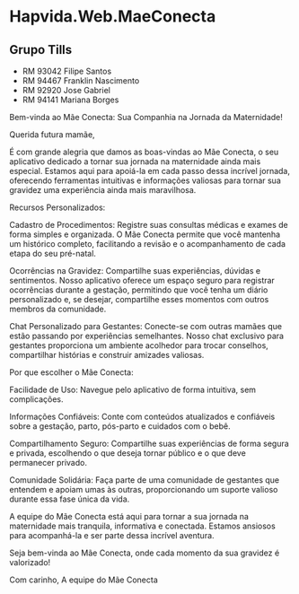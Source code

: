 # Hapvida.Web.MaeConecta


## Grupo Tills
- RM 93042  Filipe Santos
- RM 94467  Franklin Nascimento
- RM 92920  Jose Gabriel
- RM 94141  Mariana Borges

  
Bem-vinda ao Mãe Conecta: Sua Companhia na Jornada da Maternidade!

Querida futura mamãe,

É com grande alegria que damos as boas-vindas ao Mãe Conecta, o seu aplicativo dedicado a tornar sua jornada na maternidade ainda mais especial. Estamos aqui para apoiá-la em cada passo dessa incrível jornada, oferecendo ferramentas intuitivas e informações valiosas para tornar sua gravidez uma experiência ainda mais maravilhosa.

Recursos Personalizados:

Cadastro de Procedimentos: Registre suas consultas médicas e exames de forma simples e organizada. O Mãe Conecta permite que você mantenha um histórico completo, facilitando a revisão e o acompanhamento de cada etapa do seu pré-natal.

Ocorrências na Gravidez: Compartilhe suas experiências, dúvidas e sentimentos. Nosso aplicativo oferece um espaço seguro para registrar ocorrências durante a gestação, permitindo que você tenha um diário personalizado e, se desejar, compartilhe esses momentos com outros membros da comunidade.

Chat Personalizado para Gestantes: Conecte-se com outras mamães que estão passando por experiências semelhantes. Nosso chat exclusivo para gestantes proporciona um ambiente acolhedor para trocar conselhos, compartilhar histórias e construir amizades valiosas.

Por que escolher o Mãe Conecta:

Facilidade de Uso: Navegue pelo aplicativo de forma intuitiva, sem complicações.

Informações Confiáveis: Conte com conteúdos atualizados e confiáveis sobre a gestação, parto, pós-parto e cuidados com o bebê.

Compartilhamento Seguro: Compartilhe suas experiências de forma segura e privada, escolhendo o que deseja tornar público e o que deve permanecer privado.

Comunidade Solidária: Faça parte de uma comunidade de gestantes que entendem e apoiam umas às outras, proporcionando um suporte valioso durante essa fase única da vida.

A equipe do Mãe Conecta está aqui para tornar a sua jornada na maternidade mais tranquila, informativa e conectada. Estamos ansiosos para acompanhá-la e ser parte dessa incrível aventura.

Seja bem-vinda ao Mãe Conecta, onde cada momento da sua gravidez é valorizado!

Com carinho,
A equipe do Mãe Conecta
